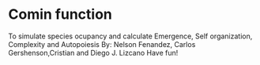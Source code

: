 Comin function
========

To simulate species ocupancy and calculate Emergence, Self organization, Complexity and Autopoiesis
By: Nelson Fenandez, Carlos Gershenson,Cristian and Diego J. Lizcano
Have fun!
